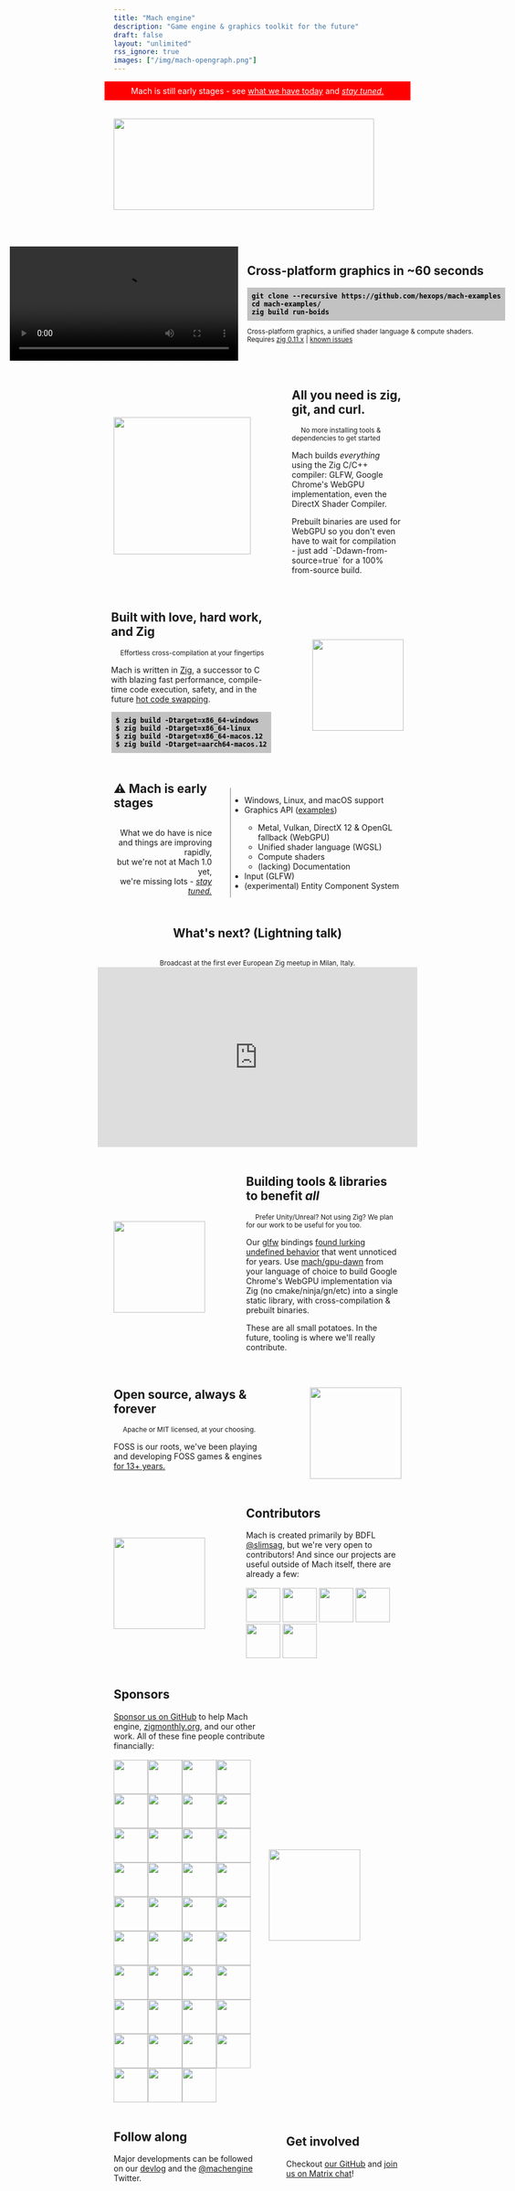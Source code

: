 ```yaml
---
title: "Mach engine"
description: "Game engine & graphics toolkit for the future"
draft: false
layout: "unlimited"
rss_ignore: true
images: ["/img/mach-opengraph.png"]
---
```


<style>
.p-warning {
    text-align: center;
    padding: 0;
    padding-top: 0.5rem;
    padding-bottom: 0.5rem;
    background: red;
    margin-left: -1rem;
    margin-right: -1rem;
}
@media (prefers-color-scheme: light) {
    .p-warning, .p-warning a {
        color: white;
    }
}
.p-section {
    display: flex;
    flex-direction: row;
    margin-top: 3rem;
    align-items: center;
    justify-content: center;
}
.p-section-highlight {
    margin-top: 4rem;
    margin-bottom: 2rem;
}
.p-section-right {
    margin-left: 1rem;
}
.p-img-left {
    height: 10rem;
    margin-left: 4.5rem;
}
.p-img-right {
    height: 10rem;
    margin-right: 4.5rem;
}
.p-logo { margin-right: 3rem; margin-top: 2rem; }
.p-logo>img {
    height: 10rem;
    width: 100%;
}
.p-early-stages-left {
    text-align: right;
    padding-right: 2rem;
    border-right: 1px solid gray;
    height: 12rem;
    justify-content: center;
    display: flex;
    flex-direction: column;
}
.p-early-stages-right {
    text-align: left;
}

h2 {
    text-align: left;
    margin-top: 0;
}

.code {
    text-align: left;
    background: #c2c2c2;
    color: black;
    padding: 0.5rem;
    font-weight: bold;
}

.code::-moz-selection { /* Code for Firefox */
  color: white;
  background: black;
}

.code::selection {
  color: white;
  background: black;
}

@media (max-width:700px) {
    .p-warning { margin-top: 0; }
    .p-logo { margin: auto; margin-top: 0; margin-bottom: -2rem; }
    .p-logo img { margin-top: -1rem; }
    .p-section { margin-top: 4rem; flex-direction: column; }
    .p-section h2 { text-align: center; }
    .p-section-right { margin-left: 0; }
    .p-section small { margin: 0; display: block; text-align: center; }
    .p-img-left { margin: auto; margin-top: 2rem; margin-bottom: -1rem; height: 6rem; }
    .p-img-right { margin: auto; margin-bottom: 2rem; margin-top: -1rem; height: 6rem; }
    .p-section.sponsors>div>div {
        text-align: center !important;
    }
    .p-section.sponsors>img {
        position: relative;
        left: -1rem;
        top: 3rem;
    }
    .p-early-stages-left {
        border: 0;
        padding: 0;
        height: auto;
    }
    .p-early-stages-left>p {
        font-size: 83%; /* <small> */
    }
    .p-section.get-involved > div {
        width: auto !important;
    }
    .p-section.get-involved > div > p {
        text-align: center;
    }
    .p-section.get-involved > div:nth-child(2) {
        margin: auto !important;
        margin-top: 2rem !important;
    }
    .p-section iframe {
        width: 100%;
        height: 15rem;
    }
}
</style>

<div class="p-warning">
    Mach is still early stages - see <a href="#early-stages">what we have today</a> and <em><a href="https://twitter.com/machengine">stay tuned.</a></em>
</div>

<div class="p-logo"><img class="auto-color" src="https://raw.githubusercontent.com/hexops/media/234e15f265b19743c580a078b2d68660c92675d4/mach/logo_tagline.svg"></img></div>

<div class="p-section p-section-highlight">
    <a href="/core-example/boids.mp4">
        <video autoplay loop style="width: 25rem;">
        <source src="/core-example/boids.mp4" type="video/mp4">
        </video>
    </a>
    <div class="p-section-right">
        <h2>Cross-platform graphics in ~60 seconds</h2>
        <div>
<code><pre class="code">
git clone --recursive https://github.com/hexops/mach-examples
cd mach-examples/
zig build run-boids
</pre></code>
            <small>Cross-platform graphics, a unified shader language & compute shaders.</small>
            <br/><small>Requires <a href="https://ziglang.org">zig 0.11.x</a> | 
<a href="https://github.com/hexops/mach/blob/main/doc/known-issues.md#known-issues">known issues</a>
</small>
        </div>
    </div>
</div>

<div class="p-section">
    <a href="https://user-images.githubusercontent.com/3173176/159140683-0714eb12-806a-43e5-980f-63aa0d998fc2.png"><img class="p-img-right" style="height: 15rem;" src="https://user-images.githubusercontent.com/3173176/159140683-0714eb12-806a-43e5-980f-63aa0d998fc2.png"></img></a>
    <div style="text-align: left;">
        <h2>All you need is zig, git, and curl.</h2>
        <small style="margin-left: 1rem;">No more installing tools & dependencies to get started</small>
        <p>Mach builds <em>everything</em> using the Zig C/C++ compiler: GLFW, Google Chrome's WebGPU implementation, even the DirectX Shader Compiler.</p>
        <p>Prebuilt binaries are used for WebGPU so you don't even have to wait for compilation - just add `-Ddawn-from-source=true` for a 100% from-source build.</p>
    </div>
</div>

<div class="p-section">
    <div style="text-align: left;">
        <h2>Built with love, hard work, and Zig</h2>
        <small style="margin-left: 1rem;">Effortless cross-compilation at your fingertips</small>
        <p>Mach is written in <a href="https://ziglang.org">Zig</a>, a successor to C with blazing fast performance, compile-time code execution, safety, and in the future <a href="http://www.jakubkonka.com/2022/03/16/hcs-zig.html">hot code swapping</a>.</p>
<code><pre class="code">
<strong>$</strong> zig build -Dtarget=<strong>x86_64-windows</strong>
<strong>$</strong> zig build -Dtarget=<strong>x86_64-linux</strong>
<strong>$</strong> zig build -Dtarget=<strong>x86_64-macos</strong>.12
<strong>$</strong> zig build -Dtarget=<strong>aarch64-macos</strong>.12
</pre></code>
    </div>
    <img class="p-img-left auto-color" src="/img/cpu.svg"></img>
</div>

<div class="p-section p-section-early-stages" id="early-stages">
    <div class="p-early-stages-left">
        <h2>⚠ Mach is early stages</h2>
        <p style="display: inline-block; text-align: right; margin-right: 0;">
            What we do have is nice
            <br/>and things are improving rapidly,
            <br/>but we're not at Mach 1.0 yet,
            <br/>we're missing lots - <em><a href="https://twitter.com/machengine">stay tuned.</a></em>
        </p>
    </div>
    <div class="p-early-stages-right">
        <ul>
            <li>Windows, Linux, and macOS support</li>
            <li>Graphics API (<a href="/gpu">examples</a>)</li>
            <ul>
                <li>Metal, Vulkan, DirectX 12 & OpenGL fallback (WebGPU)</li>
                <li>Unified shader language (WGSL)</li>
                <li>Compute shaders</li>
                <li>(lacking) Documentation</li>
            </ul>
            <li>Input (GLFW)</li>
            <li>(experimental) Entity Component System</li>
        </ul>
    </div>
</div>

<div class="p-section" style="flex-direction: column;">
    <h2>What's next? (Lightning talk)</h2>
    <small style="display: inline-block; padding-top: 1rem">
        Broadcast at the first ever European Zig meetup in Milan, Italy.
    </small>
    <iframe width="560" height="315" src="https://www.youtube.com/embed/m3gOX26LOeM" title="YouTube video player" frameborder="0" allow="accelerometer; autoplay; clipboard-write; encrypted-media; gyroscope; picture-in-picture" allowfullscreen></iframe>
</div>

<div class="p-section">
    <img class="p-img-right auto-color" src="/img/opensource.svg"></img>
    <div style="text-align: left;">
        <h2>Building tools & libraries to benefit <em>all</em></h2>
        <small style="margin-left: 1rem;">Prefer Unity/Unreal? Not using Zig? We plan for our work to be useful for you too.</small>
        <p>Our <a href="https://github.com/hexops/mach-glfw">glfw</a> bindings <a href="https://devlog.hexops.com/2021/perfecting-glfw-for-zig-and-finding-undefined-behavior">found lurking undefined behavior</a> that went unnoticed for years. Use <a href="https://github.com/hexops/mach-gpu-dawn">mach/gpu-dawn</a> from your language of choice to build Google Chrome's WebGPU implementation via Zig (no cmake/ninja/gn/etc) into a single static library, with cross-compilation & prebuilt binaries.</p>
        <p>These are all small potatoes. In the future, tooling is where we'll really contribute.</p>
    </div>
</div>

<div class="p-section">
    <div style="text-align: left;">
        <h2>Open source, always & forever</h2>
        <small style="margin-left: 1rem;">Apache or MIT licensed, at your choosing.</small>
        <p>FOSS is our roots, we've been playing and developing FOSS games & engines <a href="https://devlog.hexops.com/2021/increasing-my-contribution-to-zig-to-200-a-month#i-grew-up-playing-linux-games-like-mania-drive">for 13+ years.</a></p>
    </div>
    <img class="p-img-left auto-color" src="/img/people.svg"></img>
</div>

<div class="p-section">
    <img class="p-img-right auto-color" src="/img/coder.svg"></img>
    <div>
        <h2>Contributors</h2>
        <p>Mach is created primarily by BDFL <a href="https://twitter.com/slimsag">@slimsag</a>, but we're very open to contributors! And since our projects are useful outside of Mach itself, there are already a few:</p>
        <div style="max-width: 40rem; text-align: left; margin-top: 1rem;">
            <a href="https://github.com/alichraghi"><img src="https://images.weserv.nl/?url=github.com/alichraghi.png?v=4&h=60&w=60&fit=cover&mask=circle&maxage=7d" width="60px" alt="" /></a>
            <a href="https://github.com/iddev5"><img src="https://images.weserv.nl/?url=github.com/iddev5.png?v=4&h=60&w=60&fit=cover&mask=circle&maxage=7d" width="60px" alt="" /></a>
            <a href="https://github.com/PiergiorgioZagaria"><img src="https://images.weserv.nl/?url=github.com/PiergiorgioZagaria.png?v=4&h=60&w=60&fit=cover&mask=circle&maxage=7d" width="60px" alt="" /></a>
            <a href="https://github.com/InKryption"><img src="https://images.weserv.nl/?url=github.com/InKryption.png?v=4&h=60&w=60&fit=cover&mask=circle&maxage=7d" width="60px" alt="" /></a>
            <a href="https://github.com/leecannon"><img src="https://images.weserv.nl/?url=github.com/leecannon.png?v=4&h=60&w=60&fit=cover&mask=circle&maxage=7d" width="60px" alt="" /></a>
            <a href="https://github.com/Andoryuuta"><img src="https://images.weserv.nl/?url=github.com/Andoryuuta.png?v=4&h=60&w=60&fit=cover&mask=circle&maxage=7d" width="60px" alt="" /></a>
        </div>
    </div>
</div>

<div class="p-section sponsors">
    <div>
        <h2>Sponsors</h2>
        <p><a href="https://github.com/sponsors/slimsag">Sponsor us on GitHub</a> to help Mach engine, <a href="https://zigmonthly.org">zigmonthly.org</a>, and our other work. All of these fine people contribute financially:</p>
        <div style="max-width: 40rem; text-align: left; margin-top: 1rem;">
            <!-- tier2 --><a href="https://github.com/tauoverpi"><img src="https://images.weserv.nl/?url=github.com/tauoverpi.png?v=4&h=60&w=60&fit=cover&mask=circle&maxage=7d" width="60px" alt="" /></a><a href="https://github.com/jamii"><img src="https://images.weserv.nl/?url=github.com/jamii.png?v=4&h=60&w=60&fit=cover&mask=circle&maxage=7d" width="60px" alt="" /></a><a href="https://github.com/ziglang"><img src="https://images.weserv.nl/?url=github.com/ziglang.png?v=4&h=60&w=60&fit=cover&mask=circle&maxage=7d" width="60px" alt="" /></a><a href="https://github.com/shintales"><img src="https://images.weserv.nl/?url=github.com/shintales.png?v=4&h=60&w=60&fit=cover&mask=circle&maxage=7d" width="60px" alt="" /></a><a href="https://github.com/m3talsmith"><img src="https://images.weserv.nl/?url=github.com/m3talsmith.png?v=4&h=60&w=60&fit=cover&mask=circle&maxage=7d" width="60px" alt="" /></a><a href="https://github.com/mitchellh"><img src="https://images.weserv.nl/?url=github.com/mitchellh.png?v=4&h=60&w=60&fit=cover&mask=circle&maxage=7d" width="60px" alt="" /></a><a href="https://github.com/dzrw"><img src="https://images.weserv.nl/?url=github.com/dzrw.png?v=4&h=60&w=60&fit=cover&mask=circle&maxage=7d" width="60px" alt="" /></a><a href="https://github.com/davidroman0O"><img src="https://images.weserv.nl/?url=github.com/davidroman0O.png?v=4&h=60&w=60&fit=cover&mask=circle&maxage=7d" width="60px" alt="" /></a><a href="https://github.com/batiati"><img src="https://images.weserv.nl/?url=github.com/batiati.png?v=4&h=60&w=60&fit=cover&mask=circle&maxage=7d" width="60px" alt="" /></a><a href="https://github.com/arsdragonfly"><img src="https://images.weserv.nl/?url=github.com/arsdragonfly.png?v=4&h=60&w=60&fit=cover&mask=circle&maxage=7d" width="60px" alt="" /></a><!-- tier2 --><!-- tier1 --><a href="https://github.com/mattnite"><img src="https://images.weserv.nl/?url=github.com/mattnite.png?v=4&h=60&w=60&fit=cover&mask=circle&maxage=7d" width="60px" alt="" /></a><a href="https://github.com/andrewrk"><img src="https://images.weserv.nl/?url=github.com/andrewrk.png?v=4&h=60&w=60&fit=cover&mask=circle&maxage=7d" width="60px" alt="" /></a><a href="https://github.com/kristoff-it"><img src="https://images.weserv.nl/?url=github.com/kristoff-it.png?v=4&h=60&w=60&fit=cover&mask=circle&maxage=7d" width="60px" alt="" /></a><a href="https://github.com/TommiSinivuo"><img src="https://images.weserv.nl/?url=github.com/TommiSinivuo.png?v=4&h=60&w=60&fit=cover&mask=circle&maxage=7d" width="60px" alt="" /></a><a href="https://github.com/jayschwa"><img src="https://images.weserv.nl/?url=github.com/jayschwa.png?v=4&h=60&w=60&fit=cover&mask=circle&maxage=7d" width="60px" alt="" /></a><a href="https://github.com/jacobsandlund"><img src="https://images.weserv.nl/?url=github.com/jacobsandlund.png?v=4&h=60&w=60&fit=cover&mask=circle&maxage=7d" width="60px" alt="" /></a><a href="https://github.com/jorangreef"><img src="https://images.weserv.nl/?url=github.com/jorangreef.png?v=4&h=60&w=60&fit=cover&mask=circle&maxage=7d" width="60px" alt="" /></a><a href="https://github.com/karelp"><img src="https://images.weserv.nl/?url=github.com/karelp.png?v=4&h=60&w=60&fit=cover&mask=circle&maxage=7d" width="60px" alt="" /></a><a href="https://github.com/ifreund"><img src="https://images.weserv.nl/?url=github.com/ifreund.png?v=4&h=60&w=60&fit=cover&mask=circle&maxage=7d" width="60px" alt="" /></a><a href="https://github.com/shritesh"><img src="https://images.weserv.nl/?url=github.com/shritesh.png?v=4&h=60&w=60&fit=cover&mask=circle&maxage=7d" width="60px" alt="" /></a><a href="https://github.com/nickcernis"><img src="https://images.weserv.nl/?url=github.com/nickcernis.png?v=4&h=60&w=60&fit=cover&mask=circle&maxage=7d" width="60px" alt="" /></a><a href="https://github.com/user01"><img src="https://images.weserv.nl/?url=github.com/user01.png?v=4&h=60&w=60&fit=cover&mask=circle&maxage=7d" width="60px" alt="" /></a><a href="https://github.com/silversquirl"><img src="https://images.weserv.nl/?url=github.com/silversquirl.png?v=4&h=60&w=60&fit=cover&mask=circle&maxage=7d" width="60px" alt="" /></a><a href="https://github.com/sdnts"><img src="https://images.weserv.nl/?url=github.com/sdnts.png?v=4&h=60&w=60&fit=cover&mask=circle&maxage=7d" width="60px" alt="" /></a><a href="https://github.com/teknico"><img src="https://images.weserv.nl/?url=github.com/teknico.png?v=4&h=60&w=60&fit=cover&mask=circle&maxage=7d" width="60px" alt="" /></a><a href="https://github.com/LostKobrakai"><img src="https://images.weserv.nl/?url=github.com/LostKobrakai.png?v=4&h=60&w=60&fit=cover&mask=circle&maxage=7d" width="60px" alt="" /></a><a href="https://github.com/jagt"><img src="https://images.weserv.nl/?url=github.com/jagt.png?v=4&h=60&w=60&fit=cover&mask=circle&maxage=7d" width="60px" alt="" /></a><a href="https://github.com/ChrisGute"><img src="https://images.weserv.nl/?url=github.com/ChrisGute.png?v=4&h=60&w=60&fit=cover&mask=circle&maxage=7d" width="60px" alt="" /></a><a href="https://github.com/dylanmcdiarmid"><img src="https://images.weserv.nl/?url=github.com/dylanmcdiarmid.png?v=4&h=60&w=60&fit=cover&mask=circle&maxage=7d" width="60px" alt="" /></a><a href="https://github.com/MEATANDMEAT"><img src="https://images.weserv.nl/?url=github.com/MEATANDMEAT.png?v=4&h=60&w=60&fit=cover&mask=circle&maxage=7d" width="60px" alt="" /></a><a href="https://github.com/johnburton"><img src="https://images.weserv.nl/?url=github.com/johnburton.png?v=4&h=60&w=60&fit=cover&mask=circle&maxage=7d" width="60px" alt="" /></a><a href="https://github.com/ryupold"><img src="https://images.weserv.nl/?url=github.com/ryupold.png?v=4&h=60&w=60&fit=cover&mask=circle&maxage=7d" width="60px" alt="" /></a><a href="https://github.com/hryx"><img src="https://images.weserv.nl/?url=github.com/hryx.png?v=4&h=60&w=60&fit=cover&mask=circle&maxage=7d" width="60px" alt="" /></a><a href="https://github.com/r4gus"><img src="https://images.weserv.nl/?url=github.com/r4gus.png?v=4&h=60&w=60&fit=cover&mask=circle&maxage=7d" width="60px" alt="" /></a><a href="https://github.com/kooparse"><img src="https://images.weserv.nl/?url=github.com/kooparse.png?v=4&h=60&w=60&fit=cover&mask=circle&maxage=7d" width="60px" alt="" /></a><a href="https://github.com/Manuzor"><img src="https://images.weserv.nl/?url=github.com/Manuzor.png?v=4&h=60&w=60&fit=cover&mask=circle&maxage=7d" width="60px" alt="" /></a><a href="https://github.com/peartreegames"><img src="https://images.weserv.nl/?url=github.com/peartreegames.png?v=4&h=60&w=60&fit=cover&mask=circle&maxage=7d" width="60px" alt="" /></a><a href="https://github.com/C-BJ"><img src="https://images.weserv.nl/?url=github.com/C-BJ.png?v=4&h=60&w=60&fit=cover&mask=circle&maxage=7d" width="60px" alt="" /></a><a href="https://github.com/gegogi"><img src="https://images.weserv.nl/?url=github.com/gegogi.png?v=4&h=60&w=60&fit=cover&mask=circle&maxage=7d" width="60px" alt="" /></a><!-- tier1 -->
        </div>
    </div>
    <img class="p-img-right auto-color" src="/img/sponsor.svg"></img>
</div>

<div class="p-section get-involved">
    <div style="width: 25rem;">
        <h2>Follow along</h2>
        <p>Major developments can be followed on our <a href="https://devlog.hexops.com/categories/mach/">devlog</a> and the <a href="https://twitter.com/machengine">@machengine</a> Twitter.
    </div>
    <div style="margin-left: 3rem">
        <h2>Get involved</h2>
        <p>Checkout <a href="https://github.com/hexops/mach">our GitHub</a> and <a href="https://matrix.to/#/#hexops:matrix.org">join us on Matrix chat</a>!</p>
    </div>
</div>
